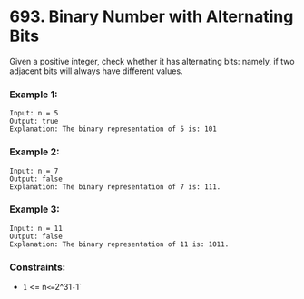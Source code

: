 # 693. Binary Number with Alternating Bits

Given a positive integer, check whether it has alternating bits: namely, if two adjacent bits will always have different values.

### Example 1:

```
Input: n = 5
Output: true
Explanation: The binary representation of 5 is: 101
```

### Example 2:

```
Input: n = 7
Output: false
Explanation: The binary representation of 7 is: 111.
```

### Example 3:

```
Input: n = 11
Output: false
Explanation: The binary representation of 11 is: 1011.
```

### Constraints:

- `1` <= n` <= `2^31` - `1`
